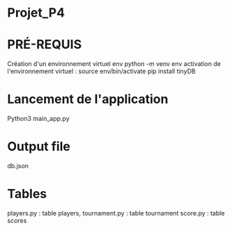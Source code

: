 # Projet_P4

# PRÉ-REQUIS 
Création d'un environnement virtuel env
python -m venv env
activation de l'environnement virtuel : source env/bin/activate
pip install tinyDB

# Lancement de l'application
Python3 main_app.py

# Output file 
db.json

# Tables
players.py : table players,
tournament.py : table tournament
score.py : table scores
